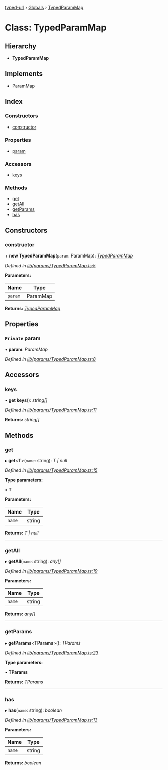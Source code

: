 [typed-url](../README.md) › [Globals](../globals.md) › [TypedParamMap](typedparammap.md)

# Class: TypedParamMap

## Hierarchy

* **TypedParamMap**

## Implements

* ParamMap

## Index

### Constructors

* [constructor](typedparammap.md#constructor)

### Properties

* [param](typedparammap.md#private-param)

### Accessors

* [keys](typedparammap.md#keys)

### Methods

* [get](typedparammap.md#get)
* [getAll](typedparammap.md#getall)
* [getParams](typedparammap.md#getparams)
* [has](typedparammap.md#has)

## Constructors

###  constructor

\+ **new TypedParamMap**(`param`: ParamMap): *[TypedParamMap](typedparammap.md)*

*Defined in [lib/params/TypedParamMap.ts:5](https://github.com/r-Larch/typed-url/blob/03cb924/projects/typed-url/src/lib/params/TypedParamMap.ts#L5)*

**Parameters:**

Name | Type |
------ | ------ |
`param` | ParamMap |

**Returns:** *[TypedParamMap](typedparammap.md)*

## Properties

### `Private` param

• **param**: *ParamMap*

*Defined in [lib/params/TypedParamMap.ts:8](https://github.com/r-Larch/typed-url/blob/03cb924/projects/typed-url/src/lib/params/TypedParamMap.ts#L8)*

## Accessors

###  keys

• **get keys**(): *string[]*

*Defined in [lib/params/TypedParamMap.ts:11](https://github.com/r-Larch/typed-url/blob/03cb924/projects/typed-url/src/lib/params/TypedParamMap.ts#L11)*

**Returns:** *string[]*

## Methods

###  get

▸ **get**<**T**>(`name`: string): *T | null*

*Defined in [lib/params/TypedParamMap.ts:15](https://github.com/r-Larch/typed-url/blob/03cb924/projects/typed-url/src/lib/params/TypedParamMap.ts#L15)*

**Type parameters:**

▪ **T**

**Parameters:**

Name | Type |
------ | ------ |
`name` | string |

**Returns:** *T | null*

___

###  getAll

▸ **getAll**(`name`: string): *any[]*

*Defined in [lib/params/TypedParamMap.ts:19](https://github.com/r-Larch/typed-url/blob/03cb924/projects/typed-url/src/lib/params/TypedParamMap.ts#L19)*

**Parameters:**

Name | Type |
------ | ------ |
`name` | string |

**Returns:** *any[]*

___

###  getParams

▸ **getParams**<**TParams**>(): *TParams*

*Defined in [lib/params/TypedParamMap.ts:23](https://github.com/r-Larch/typed-url/blob/03cb924/projects/typed-url/src/lib/params/TypedParamMap.ts#L23)*

**Type parameters:**

▪ **TParams**

**Returns:** *TParams*

___

###  has

▸ **has**(`name`: string): *boolean*

*Defined in [lib/params/TypedParamMap.ts:13](https://github.com/r-Larch/typed-url/blob/03cb924/projects/typed-url/src/lib/params/TypedParamMap.ts#L13)*

**Parameters:**

Name | Type |
------ | ------ |
`name` | string |

**Returns:** *boolean*
